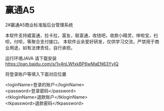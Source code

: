 # 赢通A5
2#赢通A5商业标准版后台管理系统

本软件支持威富通，拉卡拉，富友，联富通，收钱吧，收款小精灵，哆啦宝，扫呗，付呗，等聚合支付接口。 
本软件业余爱好研发，仅供学习交流，严禁用于商业用途，如有法律责任，自行承担。

运行环境JAVA
请下载安装
https://pan.baidu.com/s/1v4nLWfxkBP6wMaEN63YyIQ
 
将登录账户等填入下面对应位置

&lt;loginName>登录的账户</loginName&gt;<BR>
&lt;password>登录密码</password&gt;<BR>
&lt;tkloginName>退款账户</tkloginName&gt;<BR>
&lt;tkpassword>退款密码</tkpassword&gt;<BR>

